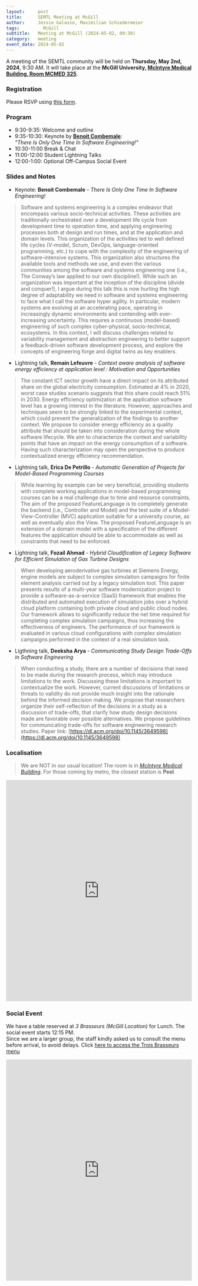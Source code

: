 ```yaml
---
layout:     post
title:      SEMTL Meeting at McGill
author:     Jessie Galasso, Maximilian Schiedermeier
tags: 		  McGill
subtitle:  	Meeting at McGill (2024-05-02, 09:30)
category:   meeting
event_date: 2024-05-02
---
```


A meeting of the SEMTL community will be held on **Thursday, May 2nd, 2024**, 9:30 AM. It will take place at the **McGill University, [McIntyre Medical Building, Room MCMED 325](https://maps.mcgill.ca/?id=McIntyre)**.

### Registration

Please RSVP using [this form](https://docs.google.com/spreadsheets/d/1fG5uRQbvPufsGLUAnelnuzTSneUVe6L1RDAD7ZTWeIE/edit#gid=1489292499).

### Program

 * 9:30-9:35: Welcome and outline
 * 9:35-10:30: Keynote by [**Benoit Combemale**](https://people.irisa.fr/Benoit.Combemale/):  
*"There Is Only One Time In Software Engineering!"*
 * 10:30-11:00 Break & Chat
 * 11:00-12:00 Student Lightning Talks
 * 12:00-1:00: Optional Off-Campus Social Event

### Slides and Notes

 * Keynote: **Benoit Combemale** - *There Is Only One Time In Software Engineering!*
 > Software and systems engineering is a complex endeavor that encompass various socio-technical activities. These activities are traditionally orchestrated over a development life cycle from development time to operation time, and applying engineering processes both at design and run times, and at the application and domain levels. This organization of the activities led to well defined life cycles (V-model, Scrum, DevOps, language-oriented programming, etc.) to cope with the complexity of the engineering of software-intensive systems. This organization also structures the available tools and methods we use, and even the various communities among the software and systems engineering one (i.e., The Conway’s law applied to our own discipline!).   While such an organization was important at the inception of the discipline (divide and conquer!), I argue during this talk this is now hurting the high degree of adaptability we need in software and systems engineering to face what I call the software hyper agility. In particular, modern systems are evolving at an accelerating pace, operating in increasingly dynamic environments and contending with ever-increasing uncertainty. This requires a continuous (model-based) engineering of such complex cyber-physical, socio-technical, ecosystems. In this context, I will discuss challenges related to variability management and abstraction engineering to better support a feedback-driven software development process, and explore the concepts of engineering forge and digital twins as key enablers.
 * Lightning talk, **Remain Lefeuvre** - *Context aware analysis of software energy efficiency at application level : Motivation and Opportunities*  
 > The constant ICT sector growth have a direct impact on its attributed share on the global electricity consumption. Estimated at 4% in 2020, worst case studies scenario suggests that this share could  reach 51% in 2030.
Energy efficiency optimization at the application software level has a growing interest in the literature. However, approaches and techniques seem to be strongly linked to the experimental context, which could prevent the generalization of the findings to another context. We propose to consider energy efficiency as a quality attribute that should be taken into consideration during the whole software lifecycle.
We aim to characterize the context and variability points that have an impact on the energy consumption of a software. Having such characterization may open the perspective to produce contextualized energy efficiency recommendation.
 * Lightning talk, **Erica De Petrillo** - *Automatic Generation of Projects for Model-Based Programming Courses*  
 > While learning by example can be very beneficial, providing students with complete working applications in model-based programming courses can be a real challenge due to time and resource constraints. The aim of the proposed FeatureLanguage is to completely generate the backend (i.e., Controller and Model) and the test suite of a Model-View-Controller (MVC) application suitable for a university course, as well as eventually also the View. The proposed FeatureLanguage is an extension of a domain model with a specification of the different features the application should be able to accommodate as well as constraints that need to be enforced.
 * Lightning talk, **Fozail Ahmad** - *Hybrid Cloudification of Legacy Software for Efficient Simulation of Gas Turbine Designs*  
 > When developing aeroderivative gas turbines at Siemens Energy, engine models are subject to complex simulation campaigns for finite element analysis carried out by a legacy simulation tool. This paper presents results of a multi-year software modernization project to provide a software-as-a-service (SaaS) framework that enables the distributed and automated execution of simulation jobs over a hybrid cloud platform containing both private cloud and public cloud nodes. Our framework allows to significantly reduce the net time required for completing complex simulation campaigns, thus increasing the effectiveness of engineers. The performance of our framework is evaluated in various cloud configurations with complex simulation campaigns performed in the context of a real simulation task.
 * Ligthning talk, **Deeksha Arya** - *Communicating Study Design Trade-Offs in Software Engineering*  
 > When conducting a study, there are a number of decisions that need to be made during the research process, which may introduce limitations to the work. Discussing these limitations is important to contextualize the work. However, current discussions of limitations or threats to validity do not provide much insight into the rationale behind the informed decision making. We propose that researchers organize their self-reflection of the decisions in a study as a discussion of trade-offs, that clarify how study design decisions made are favorable over possible alternatives. We propose guidelines for communicating trade-offs for software engineering research studies.
 > Paper link: [https://dl.acm.org/doi/10.1145/3649598](https://dl.acm.org/doi/10.1145/3649598)

### Localisation

 > We are NOT in our usual location! The room is in [*McIntyre Medical Building*](https://maps.mcgill.ca/?id=McIntyre). For those coming by metro, the closest station is **Peel**.

<div style="width: 100%"><iframe width="100%" height="600" frameborder="0" scrolling="no" marginheight="0" marginwidth="0" src="https://maps.google.com/maps?width=100%25&amp;height=600&amp;hl=en&amp;q=mcintyre%20medical%20science%20building+(SE@MTL,%20McGill)&amp;t=&amp;z=15&amp;ie=UTF8&amp;iwloc=B&amp;output=embed"><a href="https://www.gps.ie/">gps vehicle tracker</a></iframe></div>

### Social Event

We have a table reserved at *3 Brasseurs (McGill Location)* for Lunch. The social event starts 12:15 PM.  
Since we are a larger group, the staff kindly asked us to consult the menu before arrival, to avoid delays. Click [here to access the Trois Brasseurs menu](https://www.les3brasseurs.ca/en/menu/)

<div style="width: 100%"><iframe width="100%" height="600" frameborder="0" scrolling="no" marginheight="0" marginwidth="0" src="https://maps.google.com/maps?width=100%25&amp;height=600&amp;hl=en&amp;q=trois%20brasseurs%20mcgill%20st%20catherine%20montreal+(3%20Brasseurs)&amp;t=&amp;z=16&amp;ie=UTF8&amp;iwloc=B&amp;output=embed"><a href="https://www.gps.ie/">gps systems</a></iframe></div>
